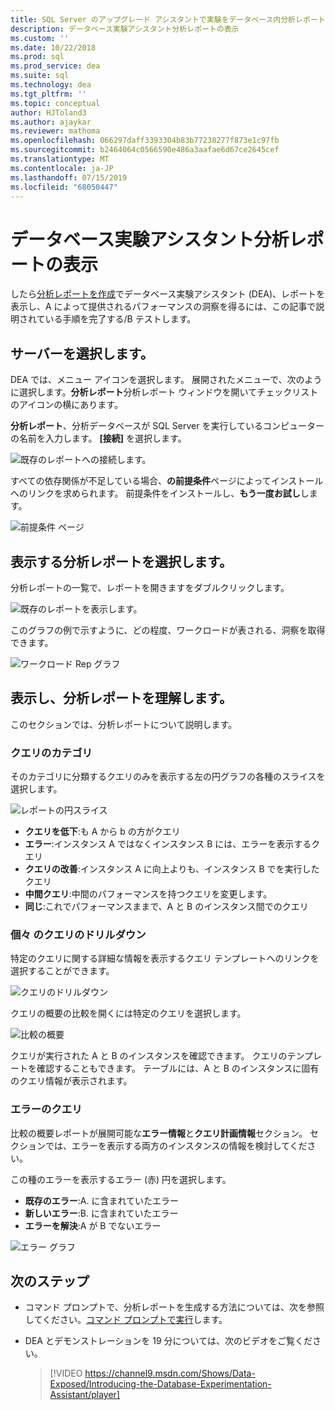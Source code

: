 ```yaml
---
title: SQL Server のアップグレード アシスタントで実験をデータベース内分析レポートの表示
description: データベース実験アシスタント分析レポートの表示
ms.custom: ''
ms.date: 10/22/2018
ms.prod: sql
ms.prod_service: dea
ms.suite: sql
ms.technology: dea
ms.tgt_pltfrm: ''
ms.topic: conceptual
author: HJToland3
ms.author: ajaykar
ms.reviewer: mathoma
ms.openlocfilehash: 066297daff3393304b83b77238277f873e1c97fb
ms.sourcegitcommit: b2464064c0566590e486a3aafae6d67ce2645cef
ms.translationtype: MT
ms.contentlocale: ja-JP
ms.lasthandoff: 07/15/2019
ms.locfileid: "68050447"
---
```

# <a name="view-analysis-reports-in-database-experimentation-assistant"></a>データベース実験アシスタント分析レポートの表示

したら[分析レポートを作成](database-experimentation-assistant-create-report.md)でデータベース実験アシスタント (DEA)、レポートを表示し、A によって提供されるパフォーマンスの洞察を得るには、この記事で説明されている手順を完了する/B テストします。

## <a name="select-a-server"></a>サーバーを選択します。

DEA では、メニュー アイコンを選択します。 展開されたメニューで、次のように選択します。**分析レポート**分析レポート ウィンドウを開いてチェックリストのアイコンの横にあります。

**分析レポート**、分析データベースが SQL Server を実行しているコンピューターの名前を入力します。 **[接続]** を選択します。 

![既存のレポートへの接続します。](./media/database-experimentation-assistant-view-report/dea-view-report-connect.png)

すべての依存関係が不足している場合、**の前提条件**ページによってインストールへのリンクを求められます。 前提条件をインストールし、**もう一度お試し**します。

![前提条件 ページ](./media/database-experimentation-assistant-view-report/dea-view-report-prereq.png)

## <a name="select-an-analysis-report-to-view"></a>表示する分析レポートを選択します。

分析レポートの一覧で、レポートを開きますをダブルクリックします。

![既存のレポートを表示します。](./media/database-experimentation-assistant-view-report/dea-view-report-view-existing.png)

このグラフの例で示すように、どの程度、ワークロードが表される、洞察を取得できます。

![ワークロード Rep グラフ](./media/database-experimentation-assistant-view-report/dea-view-report-workload-compare.png)

## <a name="view-and-understand-the-analysis-report"></a>表示し、分析レポートを理解します。

このセクションでは、分析レポートについて説明します。

### <a name="query-categories"></a>クエリのカテゴリ

そのカテゴリに分類するクエリのみを表示する左の円グラフの各種のスライスを選択します。

![レポートの円スライス](./media/database-experimentation-assistant-view-report/dea-view-report-pie-slices.png)

- **クエリを低下**:も A から b の方がクエリ  
- **エラー**:インスタンス A ではなくインスタンス B には、エラーを表示するクエリ  
- **クエリの改善**:インスタンス A に向上よりも、インスタンス B でを実行したクエリ  
- **中間クエリ**:中間のパフォーマンスを持つクエリを変更します。  
- **同じ**:これでパフォーマンスままで、A と B のインスタンス間でのクエリ

### <a name="individual-query-drill-down"></a>個々 のクエリのドリルダウン

特定のクエリに関する詳細な情報を表示するクエリ テンプレートへのリンクを選択することができます。

![クエリのドリルダウン](./media/database-experimentation-assistant-view-report/dea-view-report-drilldown.png)

クエリの概要の比較を開くには特定のクエリを選択します。

![比較の概要](./media/database-experimentation-assistant-view-report/dea-view-report-comparison-summary.png)

クエリが実行された A と B のインスタンスを確認できます。 クエリのテンプレートを確認することもできます。 テーブルには、A と B のインスタンスに固有のクエリ情報が表示されます。

### <a name="error-queries"></a>エラーのクエリ

比較の概要レポートが展開可能な**エラー情報**と**クエリ計画情報**セクション。 セクションでは、エラーを表示する両方のインスタンスの情報を検討してください。

この種のエラーを表示するエラー (赤) 円を選択します。
- **既存のエラー**:A. に含まれていたエラー
- **新しいエラー**:B. に含まれていたエラー
- **エラーを解決**:A が B でないエラー

![エラー グラフ](./media/database-experimentation-assistant-view-report/dea-view-report-error-charts.png)

## <a name="next-steps"></a>次のステップ

- コマンド プロンプトで、分析レポートを生成する方法については、次を参照してください。[コマンド プロンプトで実行](database-experimentation-assistant-run-command-prompt.md)します。

- DEA とデモンストレーションを 19 分については、次のビデオをご覧ください。

  > [!VIDEO https://channel9.msdn.com/Shows/Data-Exposed/Introducing-the-Database-Experimentation-Assistant/player]
